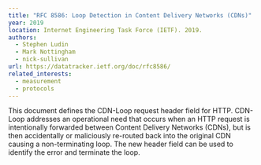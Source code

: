 ```yaml
---
title: "RFC 8586: Loop Detection in Content Delivery Networks (CDNs)"
year: 2019
location: Internet Engineering Task Force (IETF). 2019.
authors:
  - Stephen Ludin
  - Mark Nottingham
  - nick-sullivan
url: https://datatracker.ietf.org/doc/rfc8586/
related_interests:
  - measurement
  - protocols
---
```


This document defines the CDN-Loop request header field for HTTP. CDN-Loop addresses an operational need that occurs when an HTTP request is intentionally forwarded between Content Delivery Networks (CDNs), but is then accidentally or maliciously re-routed back into the original CDN causing a non-terminating loop. The new header field can be used to identify the error and terminate the loop.
